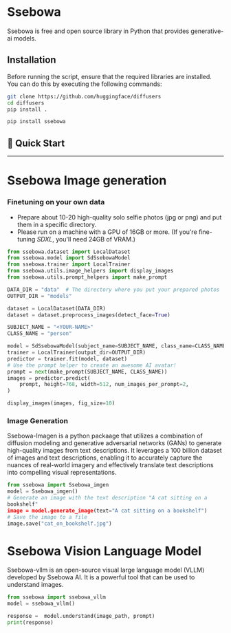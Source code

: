 # Ssebowa
Ssebowa is free and open source library in Python that provides generative-ai models.

## Installation

Before running the script, ensure that the required libraries are installed. You can do this by executing the following commands:

```bash
git clone https://github.com/huggingface/diffusers
cd diffusers
pip install .

pip install ssebowa
````
 ## 🚀 Quick Start
- - -
# Ssebowa Image generation
### Finetuning on your own data

* Prepare about 10-20 high-quality solo selfie photos (jpg or png) and put them in a specific directory.
* Please run on a machine with a GPU of 16GB or more. (If you're fine-tuning *SDXL*, you'll need 24GB of VRAM.)
```python
from ssebowa.dataset import LocalDataset
from ssebowa.model import SdSsebowaModel
from ssebowa.trainer import LocalTrainer
from ssebowa.utils.image_helpers import display_images
from ssebowa.utils.prompt_helpers import make_prompt

DATA_DIR = "data"  # The directory where you put your prepared photos
OUTPUT_DIR = "models"  

dataset = LocalDataset(DATA_DIR)
dataset = dataset.preprocess_images(detect_face=True)

SUBJECT_NAME = "<YOUR-NAME>"  
CLASS_NAME = "person"

model = SdSsebowaModel(subject_name=SUBJECT_NAME, class_name=CLASS_NAME)
trainer = LocalTrainer(output_dir=OUTPUT_DIR)
predictor = trainer.fit(model, dataset)
# Use the prompt helper to create an awesome AI avatar!
prompt = next(make_prompt(SUBJECT_NAME, CLASS_NAME))
images = predictor.predict(
    prompt, height=768, width=512, num_images_per_prompt=2,
)

display_images(images, fig_size=10)

```
### Image Generation
Ssebowa-Imagen is a python packaage that utilizes a combination of diffusion modeling and generative adversarial networks (GANs) to generate high-quality images from text descriptions. It leverages a 100 billion dataset of images and text descriptions, enabling it to accurately capture the nuances of real-world imagery and effectively translate text descriptions into compelling visual representations.
```python
from ssebowa import Ssebowa_imgen
model = Ssebowa_imgen()
# Generate an image with the text description "A cat sitting on a
bookshelf"
image = model.generate_image(text="A cat sitting on a bookshelf")
# Save the image to a file
image.save("cat_on_bookshelf.jpg")
```

# Ssebowa Vision Language Model

Ssebowa-vllm is an open-source visual large language model (VLLM) developed by
Ssebowa AI. It is a powerful tool that can be used to understand images.

```python
from ssebowa import ssebowa_vllm
model = ssebowa_vllm()

response =  model.understand(image_path, prompt)
print(response)
```
